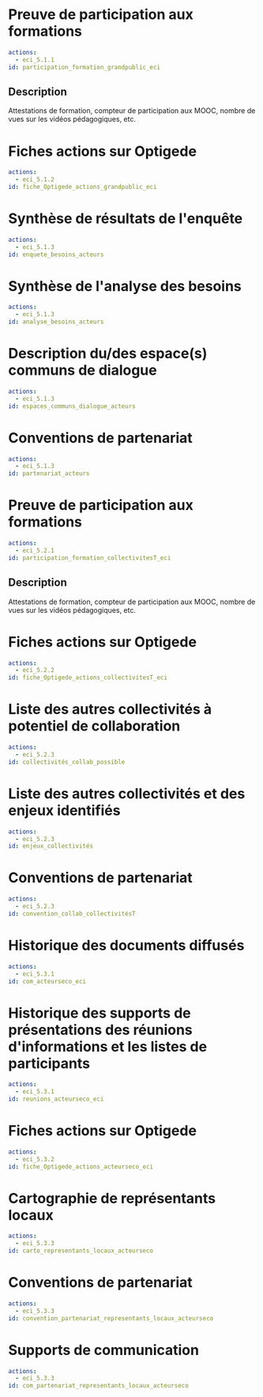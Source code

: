 # Preuve de participation aux formations 
```yaml
actions: 
  - eci_5.1.1
id: participation_formation_grandpublic_eci
```
## Description
Attestations de formation, compteur de participation aux MOOC, nombre de vues sur les vidéos pédagogiques, etc.

# Fiches actions sur Optigede
```yaml
actions: 
  - eci_5.1.2
id: fiche_Optigede_actions_grandpublic_eci
```

# Synthèse de résultats de l'enquête
```yaml
actions: 
  - eci_5.1.3
id: enquete_besoins_acteurs
```

# Synthèse de l'analyse des besoins
```yaml
actions: 
  - eci_5.1.3
id: analyse_besoins_acteurs
```

# Description du/des espace(s) communs de dialogue
```yaml
actions: 
  - eci_5.1.3
id: espaces_communs_dialogue_acteurs
```

# Conventions de partenariat
```yaml
actions: 
  - eci_5.1.3
id: partenariat_acteurs
```

# Preuve de participation aux formations 
```yaml
actions: 
  - eci_5.2.1
id: participation_formation_collectivitesT_eci
```
## Description
Attestations de formation, compteur de participation aux MOOC, nombre de vues sur les vidéos pédagogiques, etc.

# Fiches actions sur Optigede
```yaml
actions: 
  - eci_5.2.2
id: fiche_Optigede_actions_collectivitesT_eci
```

# Liste des autres collectivités à potentiel de collaboration
```yaml
actions: 
  - eci_5.2.3
id: collectivités_collab_possible
```

# Liste des autres collectivités et des enjeux identifiés
```yaml
actions: 
  - eci_5.2.3
id: enjeux_collectivités
```

# Conventions de partenariat
```yaml
actions: 
  - eci_5.2.3
id: convention_collab_collectivitésT
```

# Historique des documents diffusés
```yaml
actions: 
  - eci_5.3.1
id: com_acteurseco_eci
```

# Historique des supports de présentations des réunions d'informations et les listes de participants
```yaml
actions: 
  - eci_5.3.1
id: reunions_acteurseco_eci
```

# Fiches actions sur Optigede
```yaml
actions: 
  - eci_5.3.2
id: fiche_Optigede_actions_acteurseco_eci
```

# Cartographie de représentants locaux
```yaml
actions: 
  - eci_5.3.3
id: carto_representants_locaux_acteurseco
```

# Conventions de partenariat
```yaml
actions: 
  - eci_5.3.3
id: convention_partenariat_representants_locaux_acteurseco
```

# Supports de communication
```yaml
actions: 
  - eci_5.3.3
id: com_partenariat_representants_locaux_acteurseco
```

